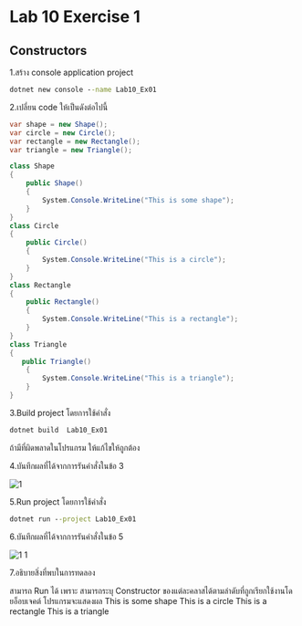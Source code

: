 # Lab 10 Exercise 1

## Constructors

1.สร้าง console application project

```cmd
dotnet new console --name Lab10_Ex01
```

2.เปลี่ยน code ให้เป็นดังต่อไปนี้

```cs
var shape = new Shape();
var circle = new Circle();
var rectangle = new Rectangle();
var triangle = new Triangle();

class Shape
{
    public Shape()
    {
        System.Console.WriteLine("This is some shape");
    }
}
class Circle
{
    public Circle()
    {
        System.Console.WriteLine("This is a circle");
    }
}
class Rectangle
{
    public Rectangle()
    {
        System.Console.WriteLine("This is a rectangle");
    }
}
class Triangle
{
   public Triangle()
    {
        System.Console.WriteLine("This is a triangle");
    }
}
```

3.Build project โดยการใช้คำสั่ง

```cmd
dotnet build  Lab10_Ex01
```

ถ้ามีที่ผิดพลาดในโปรแกรม ให้แก้ไขให้ถูกต้อง

4.บันทึกผลที่ได้จากการรันคำสั่งในข้อ 3

![1](https://github.com/Siriratda/03376836-OOP-2566-Lab-10/assets/144195995/d73a5390-6402-4987-a98d-2e0afef59452)

5.Run project โดยการใช้คำสั่ง

```cmd
dotnet run --project Lab10_Ex01
```

6.บันทึกผลที่ได้จากการรันคำสั่งในข้อ 5

![1 1](https://github.com/Siriratda/03376836-OOP-2566-Lab-10/assets/144195995/44d1ee0c-a433-4078-bffb-4494d5f02948)

7.อธิบายสิ่งที่พบในการทดลอง

สามารถ Run ได้ เพราะ สามารถระบุ Constructor ของแต่ละคลาสได้ตามลำดับที่ถูกเรียกใช้งานโดยอ็อบเจคต์
โปรแกรมจะแสดงผล
This is some shape
This is a circle
This is a rectangle
This is a triangle
